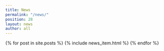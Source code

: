 ```yaml
---
title: News
permalink: "/news/"
position: 28
layout: news
author: all
---
```


{% for post in site.posts %}
  {% include news_item.html %}
{% endfor %}
